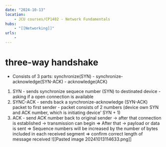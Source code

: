 ```yaml
---
date: "2024-10-13"
location: 
    - JCU courses/CP1402 - Network Fundamentals
hubs: 
    - "[[Networking]]"
urls:
    - 
---
```


# three-way handshake
+ Consists of 3 parts: synchronize(SYN) - synchronize-acknowledge(SYN-ACK) - acknowledge(ACK)
1. SYN - sends synchronize sequece number (SYN) to destinated device - asking if a open connection is available
2. SYNC-ACK - sends back a synchronize-acknowledge (SYN-ACK) packet to first sender - packet consists of 2 numbers (device own SYN and ACK number, which is initiating device' SYN + 1)
3. ACK - send ACK number back to original sender -> after that connection is established -> transmission can begin
=> After that -> payload or data is sent
=> Sequence numbers will be increased by the number of bytes included in each received segment => confirm correct length of message received
![[Pasted image 20241013114633.png]]
